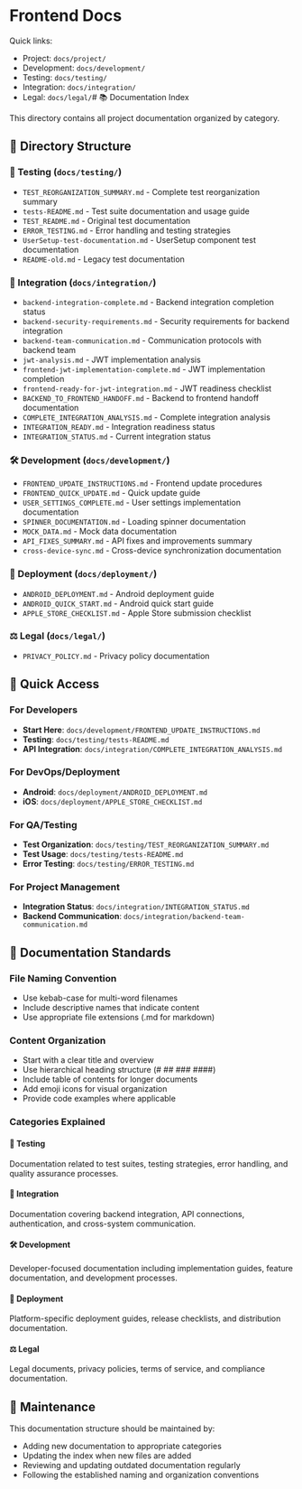 # Frontend Docs

Quick links:
- Project: `docs/project/`
- Development: `docs/development/`
- Testing: `docs/testing/`
- Integration: `docs/integration/`
- Legal: `docs/legal/`# 📚 Documentation Index

This directory contains all project documentation organized by category.

## 📁 Directory Structure

### 🧪 Testing (`docs/testing/`)
- `TEST_REORGANIZATION_SUMMARY.md` - Complete test reorganization summary
- `tests-README.md` - Test suite documentation and usage guide
- `TEST_README.md` - Original test documentation
- `ERROR_TESTING.md` - Error handling and testing strategies
- `UserSetup-test-documentation.md` - UserSetup component test documentation
- `README-old.md` - Legacy test documentation

### 🔌 Integration (`docs/integration/`)
- `backend-integration-complete.md` - Backend integration completion status
- `backend-security-requirements.md` - Security requirements for backend integration
- `backend-team-communication.md` - Communication protocols with backend team
- `jwt-analysis.md` - JWT implementation analysis
- `frontend-jwt-implementation-complete.md` - JWT implementation completion
- `frontend-ready-for-jwt-integration.md` - JWT readiness checklist
- `BACKEND_TO_FRONTEND_HANDOFF.md` - Backend to frontend handoff documentation
- `COMPLETE_INTEGRATION_ANALYSIS.md` - Complete integration analysis
- `INTEGRATION_READY.md` - Integration readiness status
- `INTEGRATION_STATUS.md` - Current integration status

### 🛠️ Development (`docs/development/`)
- `FRONTEND_UPDATE_INSTRUCTIONS.md` - Frontend update procedures
- `FRONTEND_QUICK_UPDATE.md` - Quick update guide
- `USER_SETTINGS_COMPLETE.md` - User settings implementation documentation
- `SPINNER_DOCUMENTATION.md` - Loading spinner documentation
- `MOCK_DATA.md` - Mock data documentation
- `API_FIXES_SUMMARY.md` - API fixes and improvements summary
- `cross-device-sync.md` - Cross-device synchronization documentation

### 🚀 Deployment (`docs/deployment/`)
- `ANDROID_DEPLOYMENT.md` - Android deployment guide
- `ANDROID_QUICK_START.md` - Android quick start guide
- `APPLE_STORE_CHECKLIST.md` - Apple Store submission checklist

### ⚖️ Legal (`docs/legal/`)
- `PRIVACY_POLICY.md` - Privacy policy documentation

## 🎯 Quick Access

### For Developers
- **Start Here**: `docs/development/FRONTEND_UPDATE_INSTRUCTIONS.md`
- **Testing**: `docs/testing/tests-README.md`
- **API Integration**: `docs/integration/COMPLETE_INTEGRATION_ANALYSIS.md`

### For DevOps/Deployment
- **Android**: `docs/deployment/ANDROID_DEPLOYMENT.md`
- **iOS**: `docs/deployment/APPLE_STORE_CHECKLIST.md`

### For QA/Testing
- **Test Organization**: `docs/testing/TEST_REORGANIZATION_SUMMARY.md`
- **Test Usage**: `docs/testing/tests-README.md`
- **Error Testing**: `docs/testing/ERROR_TESTING.md`

### For Project Management
- **Integration Status**: `docs/integration/INTEGRATION_STATUS.md`
- **Backend Communication**: `docs/integration/backend-team-communication.md`

## 📖 Documentation Standards

### File Naming Convention
- Use kebab-case for multi-word filenames
- Include descriptive names that indicate content
- Use appropriate file extensions (.md for markdown)

### Content Organization
- Start with a clear title and overview
- Use hierarchical heading structure (# ## ### ####)
- Include table of contents for longer documents
- Add emoji icons for visual organization
- Provide code examples where applicable

### Categories Explained

#### 🧪 Testing
Documentation related to test suites, testing strategies, error handling, and quality assurance processes.

#### 🔌 Integration
Documentation covering backend integration, API connections, authentication, and cross-system communication.

#### 🛠️ Development
Developer-focused documentation including implementation guides, feature documentation, and development processes.

#### 🚀 Deployment
Platform-specific deployment guides, release checklists, and distribution documentation.

#### ⚖️ Legal
Legal documents, privacy policies, terms of service, and compliance documentation.

## 🔄 Maintenance

This documentation structure should be maintained by:
- Adding new documentation to appropriate categories
- Updating the index when new files are added
- Reviewing and updating outdated documentation regularly
- Following the established naming and organization conventions
